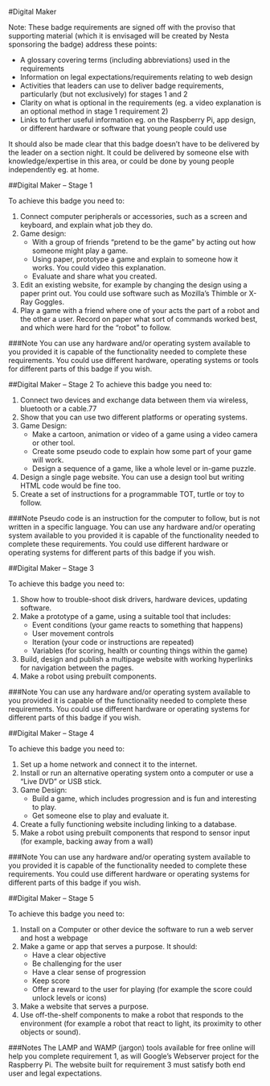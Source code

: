 #Digital Maker
 
Note: These badge requirements are signed off with the proviso that supporting material (which it is envisaged will be created by Nesta sponsoring the badge) address these points:
 
* A glossary covering terms (including abbreviations) used in the requirements
* Information on legal expectations/requirements relating to web design
* Activities that leaders can use to deliver badge requirements, particularly (but not exclusively) for stages 1 and 2
* Clarity on what is optional in the requirements (eg. a video explanation is an optional method in stage 1 requirement 2)
* Links to further useful information eg. on the Raspberry Pi, app design, or different hardware or software that young people could use
 
It should also be made clear that this badge doesn’t have to be delivered by the leader on a section night. It could be delivered by someone else with knowledge/expertise in this area, or could be done by young people independently eg. at home.
 
##Digital Maker – Stage 1
 
To achieve this badge you need to:
 
1. Connect computer peripherals or accessories, such as a screen and keyboard, and explain what job they do.
2. Game design:
	* With a group of friends “pretend to be the game” by acting out how someone might play a game.
	* Using paper, prototype a game and explain to someone how it works. You could video this explanation.
	* Evaluate and share what you created.
3. Edit an existing website, for example by changing the design using a paper print out. You could use software such as Mozilla’s Thimble or X-Ray Goggles.
4. Play a game with a friend where one of your acts the part of a robot and the other a user.
Record on paper what sort of commands worked best, and which were hard for the “robot” to follow.
 
###Note
You can use any hardware and/or operating system available to you provided it is capable of the functionality needed to complete these requirements. You could use different hardware, operating systems or tools for different parts of this badge if you wish.
 
##Digital Maker – Stage 2
To achieve this badge you need to:
 
1. Connect two devices and exchange data between them via wireless, bluetooth or a cable.77
2. Show that you can use two different platforms or operating systems.
3. Game Design:
	* Make a cartoon, animation or video of a game using a video camera or other tool.
	* Create some pseudo code to explain how some part of your game will work.
	* Design a sequence of a game, like a whole level or in-game puzzle.
4. Design a single page website. You can use a design tool but writing HTML code would be fine too.
5. Create a set of instructions for a programmable TOT, turtle or toy to follow.

###Note
Pseudo code is an instruction for the computer to follow, but is not written in a specific language.
You can use any hardware and/or operating system available to you provided it is capable of the functionality needed to complete these requirements. You could use different hardware or operating systems for different parts of this badge if you wish.
 
##Digital Maker – Stage 3
 
To achieve this badge you need to:
 
1. Show how to trouble-shoot disk drivers, hardware devices, updating software.
2. Make a prototype of a game, using a suitable tool that includes:
	* Event conditions (your game reacts to something that happens)
	* User movement controls
	* Iteration (your code or instructions are repeated)
	* Variables (for scoring, health or counting things within the game)
3. Build, design and publish a multipage website with working hyperlinks for navigation between the pages.
4. Make a robot using prebuilt components.
 
###Note
You can use any hardware and/or operating system available to you provided it is capable of the functionality needed to complete these requirements. You could use different hardware or operating systems for different parts of this badge if you wish.
 
##Digital Maker – Stage 4
 
To achieve this badge you need to:
 
1. Set up a home network and connect it to the internet.
2. Install or run an alternative operating system onto a computer or use a “Live DVD” or USB stick.
3. Game Design:
	* Build a game, which includes progression and is fun and interesting to play.
	* Get someone else to play and evaluate it.
4. Create a fully functioning website including linking to a database.
5. Make a robot using prebuilt components that respond to sensor input (for example, backing away from a wall)
 
###Note
You can use any hardware and/or operating system available to you provided it is capable of the functionality needed to complete these requirements. You could use different hardware or operating systems for different parts of this badge if you wish.
 
##Digital Maker – Stage 5
 
To achieve this badge you need to:

1. Install on a Computer or other device the software to run a web server and host a webpage
2. Make a game or app that serves a purpose. It should:
	* Have a clear objective
	* Be challenging for the user
	* Have a clear sense of progression
	* Keep score
	* Offer a reward to the user for playing (for example the score could unlock levels or
icons)
3. Make a website that serves a purpose.
4. Use off-the-shelf components to make a robot that responds to the environment (for example a robot that react to light, its proximity to other objects or sound).
 
###Notes
The LAMP and WAMP (jargon) tools available for free online will help you complete requirement 1, as will Google’s Webserver project for the Raspberry Pi.
The website built for requirement 3 must satisfy both end user and legal expectations.